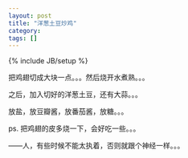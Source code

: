```yaml
---
layout: post
title: "洋葱土豆炒鸡"
category: 
tags: []
---
```

{% include JB/setup %}

把鸡翅切成大块一点。。。然后烧开水煮熟。。。

之后，加入切好的洋葱土豆，还有大蒜。。。

放盐，放豆瓣酱，放番茄酱，放糖。。。

ps. 把鸡翅的皮多烧一下，会好吃一些。。。

——人，有些时候不能太执着，否则就跟个神经一样。。。
